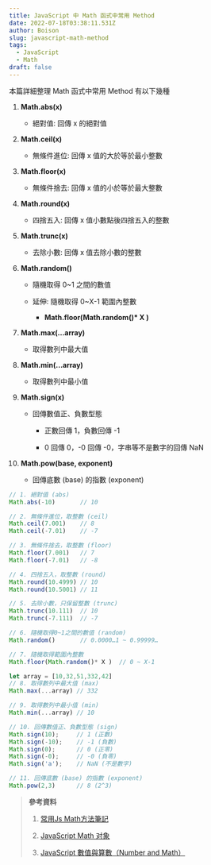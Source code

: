 ```yaml
---
title: JavaScript 中 Math 函式中常用 Method
date: 2022-07-18T03:38:11.531Z
author: Boison
slug: javascript-math-method
tags:
  - JavaScript
  - Math
draft: false
---
```

本篇詳細整理 Math 函式中常用 Method 有以下幾種

 1. **Math.abs(x)**

    *  絕對值: 回傳 x 的絕對值

 2. **Math.ceil(x)**

    *  無條件進位: 回傳 x 值的大於等於最小整數

 3. **Math.floor(x)**

    * 無條件捨去: 回傳 x 值的小於等於最大整數

 4. **Math.round(x)**

    * 四捨五入: 回傳 x 值小數點後四捨五入的整數

 5. **Math.trunc(x)**

    * 去除小數: 回傳 x 值去除小數的整數

 6. **Math.random()**

    * 隨機取得 0\~1 之間的數值

    * 延伸: 隨機取得 0\~X-1 範圍內整數

      * **Math.floor(Math.random()\* X )**

 7. **Math.max(...array)**

    * 取得數列中最大值

 8. **Math.min(...array)**

    * 取得數列中最小值

 9. **Math.sign(x)**

    * 回傳數值正、負數型態

      * 正數回傳 1，負數回傳 -1

      * 0 回傳 0，-0 回傳 -0，字串等不是數字的回傳 NaN

10. **Math.pow(base, exponent)**

    * 回傳底數 (base) 的指數 (exponent)

```javascript
// 1. 絕對值 (abs)
Math.abs(-10)       // 10

// 2. 無條件進位，取整數 (ceil)
Math.ceil(7.001)    // 8
Math.ceil(-7.01)    // -7

// 3. 無條件捨去，取整數 (floor)
Math.floor(7.001)   // 7
Math.floor(-7.01)   // -8 

// 4. 四捨五入，取整數 (round)
Math.round(10.4999) // 10
Math.round(10.5001) // 11

// 5. 去除小數，只保留整數 (trunc)
Math.trunc(10.111)  // 10
Math.trunc(-7.111)  // -7

// 6. 隨機取得0~1之間的數值 (random)
Math.random()       // 0.0000…1 ~ 0.99999…

// 7. 隨機取得範圍內整數
Math.floor(Math.random()* X )  // 0 ~ X-1

let array = [10,32,51,332,42]
// 8. 取得數列中最大值 (max)
Math.max(...array) // 332

// 9. 取得數列中最小值 (min)
Math.min(...array) // 10

// 10. 回傳數值正、負數型態 (sign)
Math.sign(10);     // 1 (正數)
Math.sign(-10);    // -1 (負數)
Math.sign(0);      // 0 (正零)
Math.sign(-0);     // -0 (負零)
Math.sign('a');    // NaN (不是數字)

// 11. 回傳底數 (base) 的指數 (exponent)
Math.pow(2,3)      // 8 (2^3)
```

> **參考資料**
>
> 1. [常用Js Math方法筆記](https://medium.com/%E6%82%A0%E9%81%8A%E9%AD%9A%E4%B8%96%E7%9A%84%E8%87%AA%E5%8B%95%E5%8C%96%E7%AD%86%E8%A8%98/%E5%B8%B8%E7%94%A8js-math%E6%96%B9%E6%B3%95%E7%AD%86%E8%A8%98-7effa5967d44)
>
> 2. [JavaScript Math 对象](https://www.runoob.com/jsref/jsref-obj-math.html)
>
> 3. [JavaScript 數值與算數（Number and Math）](https://pjchender.dev/javascript/js-number-math/)